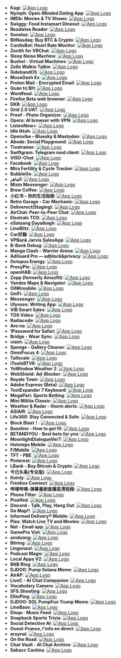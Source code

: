 - **Kagi**: [![App Logo](https://is1-ssl.mzstatic.com/image/thumb/Purple211/v4/1c/15/57/1c155738-b0df-74bc-d837-4315e1afa0fb/AppIcon-0-0-1x_U007epad-0-9-0-85-220.png/200x200bb-80.png)](https://testflight.apple.com/join/s3JNxZZF)
- **Nymph: Open-Minded Dating App**: [![App Logo](https://is1-ssl.mzstatic.com/image/thumb/Purple221/v4/d1/c2/2d/d1c22dbd-643d-afee-baca-20e56e46a9b5/AppIcon-0-0-1x_U007emarketing-0-8-0-85-220.png/200x200bb-80.png)](https://testflight.apple.com/join/nz9GPQoL)
- **IMDb: Movies & TV Shows**: [![App Logo](https://is1-ssl.mzstatic.com/image/thumb/Purple211/v4/4e/b7/09/4eb709cb-e756-42f6-f723-8416a574aae8/AppIcon-0-0-1x_U007emarketing-0-7-0-85-220.png/200x200bb-80.png)](https://testflight.apple.com/join/Y9yo0X5t)
- **Swiggy: Food Instamart Dineout**: [![App Logo](https://is1-ssl.mzstatic.com/image/thumb/Purple221/v4/fb/7a/ac/fb7aacaf-2e9f-cad6-be8e-f7f9e7f434c7/AppIcon_testflight-0-0-1x_U007epad-0-1-0-85-220.png/200x200bb-80.png)](https://testflight.apple.com/join/IERuiSEL)
- **Readwise Reader**: [![App Logo](https://is1-ssl.mzstatic.com/image/thumb/Purple221/v4/84/f7/2c/84f72c46-3fd9-f3fd-48de-ca6b9214b38c/AppIcon-0-0-1x_U007epad-0-1-85-220.png/200x200bb-80.png)](https://testflight.apple.com/join/NSeQo22d)
- **Sonolus**: [![App Logo](https://is1-ssl.mzstatic.com/image/thumb/Purple211/v4/49/c2/ef/49c2ef88-c420-aa95-52f3-becec8ebae92/AppIcon-1x_U007emarketing-0-8-0-85-220-0.png/200x200bb-80.png)](https://testflight.apple.com/join/mdFtAf92)
- **BitNasdaq: Buy BTC & Crypto**: [![App Logo](https://is1-ssl.mzstatic.com/image/thumb/Purple211/v4/1d/67/f5/1d67f5b5-09eb-9238-b795-8fa435e34f72/AppIcon-1x_U007emarketing-0-7-0-85-220-0.png/200x200bb-80.png)](https://testflight.apple.com/join/wr82YLnR)
- **CardioBot: Heart Rate Monitor**: [![App Logo](https://is1-ssl.mzstatic.com/image/thumb/Purple211/v4/8f/84/4b/8f844b11-5ea6-3a6b-e6fb-de3ccf0cf8eb/AppIcon-0-0-1x_U007epad-0-1-85-220.png/200x200bb-80.png)](https://testflight.apple.com/join/H82FVVt6)
- **Zenith for VRChat**: [![App Logo](https://is1-ssl.mzstatic.com/image/thumb/Purple221/v4/e2/0f/28/e20f28b3-a6a2-d075-bdbe-f891a2ccff95/AppIcon-1x_U007emarketing-0-8-0-85-220-0.png/200x200bb-80.png)](https://testflight.apple.com/join/iDVIKnVL)
- **Sleep Noise Machine**: [![App Logo](https://is1-ssl.mzstatic.com/image/thumb/Purple211/v4/81/9e/09/819e09ba-0a0e-2041-dd96-5e923a8584b8/AppIcon-0-0-1x_U007emarketing-0-8-0-0-85-220.png/200x200bb-80.png)](https://testflight.apple.com/join/zcQKXHmv)
- **Bushel - Virtual Machines**: [![App Logo](https://is1-ssl.mzstatic.com/image/thumb/Purple221/v4/d1/3c/bc/d13cbcaf-9136-9dfd-12a3-f00e65d759e9/AppIcon-0-0-85-220-0-0-5-0-2x.png/200x200bb-80.png)](https://testflight.apple.com/join/AYvMmTWm)
- **Zello Walkie Talkie**: [![App Logo](https://is1-ssl.mzstatic.com/image/thumb/Purple211/v4/51/b9/91/51b991c8-7957-96ac-e48b-054010f3477f/AppIcon-0-0-1x_U007epad-0-11-0-sRGB-85-220.png/200x200bb-80.png)](https://testflight.apple.com/join/2Tux4moG)
- **SidebandOS**: [![App Logo](https://is1-ssl.mzstatic.com/image/thumb/Purple221/v4/8b/af/ae/8bafae99-5759-7565-7765-b36f33f44589/AppIcon-1x_U007epad-0-11-0-85-220-0.png/200x200bb-80.png)](https://testflight.apple.com/join/ftgW9n0Z)
- **MuseDash Ex**: [![App Logo](https://is1-ssl.mzstatic.com/image/thumb/Purple221/v4/de/1f/65/de1f650c-46ac-e133-c2e5-4a1738f3a8b2/AppIcon-0-0-1x_U007emarketing-0-8-0-85-220.png/200x200bb-80.png)](https://testflight.apple.com/join/JLWveaUC)
- **Proton Mail - Encrypted Email**: [![App Logo](https://is1-ssl.mzstatic.com/image/thumb/Purple221/v4/fb/f2/78/fbf278f3-1dae-a583-90d0-77def1b65de2/AppUniversalIcon-0-0-1x_U007epad-0-1-0-85-220.png/200x200bb-80.png)](https://testflight.apple.com/join/8SxXknzD)
- **Quản trị BH**: [![App Logo](https://is1-ssl.mzstatic.com/image/thumb/Purple221/v4/03/5f/90/035f90d8-1b7a-f69f-c2fb-e25685f60ca9/AppIcon-0-0-1x_U007emarketing-0-11-0-85-220.png/200x200bb-80.png)](https://testflight.apple.com/join/rro8WE8D)
- **Wordfeud**: [![App Logo](https://is1-ssl.mzstatic.com/image/thumb/Purple221/v4/d4/48/20/d448209b-c127-e9c0-e9bc-eb4b67082911/AppIcon-0-0-1x_U007emarketing-0-8-0-85-220.png/200x200bb-80.png)](https://testflight.apple.com/join/zxgYsVn4)
- **Firefox Beta web browser**: [![App Logo](https://is1-ssl.mzstatic.com/image/thumb/Purple211/v4/fc/59/2e/fc592ed1-0b81-a515-9078-963c7ff34ae5/AppIcon_Beta-0-0-1x_U007epad-0-1-0-85-220.png/200x200bb-80.png)](https://testflight.apple.com/join/P9bu6AOe)
- **DKB**: [![App Logo](https://is1-ssl.mzstatic.com/image/thumb/Purple221/v4/1f/a5/d8/1fa5d808-182d-9f5c-2822-833a60a3ae11/AppIcon-0-1x_U007emarketing-0-8-0-85-220-0.png/200x200bb-80.png)](https://testflight.apple.com/join/NwCXWAEI)
- **Grid 2.0 UAT**: [![App Logo](https://is1-ssl.mzstatic.com/image/thumb/Purple211/v4/80/f7/4d/80f74d96-931e-abef-ec59-81828fcad6fc/AppIcon-0-0-1x_U007emarketing-0-11-0-85-220.png/200x200bb-80.png)](https://testflight.apple.com/join/Dv2pvGuI)
- **Proof - Photo Organizer**: [![App Logo](https://is1-ssl.mzstatic.com/image/thumb/Purple221/v4/bb/ea/c2/bbeac21c-08a2-11b7-1609-f37254036547/AppIcon-0-1x_U007ephone-0-0-0-1-0-85-220-0.png/200x200bb-80.png)](https://testflight.apple.com/join/66h8HPQ5)
- **Opera: AI browser with VPN**: [![App Logo](https://is1-ssl.mzstatic.com/image/thumb/Purple221/v4/49/51/14/49511404-85f5-fdc0-d73a-96b85d81167b/AppIcon-0-0-1x_U007emarketing-0-11-0-85-220.png/200x200bb-80.png)](https://testflight.apple.com/join/ASrCFVHB)
- **ListenNow+**: [![App Logo](https://is1-ssl.mzstatic.com/image/thumb/Purple211/v4/1b/9b/1a/1b9b1ab0-8cb1-2b7c-3990-e9e82f34eeac/AppIcon-0-0-1x_U007epad-0-0-0-1-0-85-220.png/200x200bb-80.png)](https://testflight.apple.com/join/1Zl3Z4GG)
- **Idle Iktah**: [![App Logo](https://is1-ssl.mzstatic.com/image/thumb/Purple211/v4/a1/6d/97/a16d97ec-75ce-ef44-45d7-8a2480647dd9/AppIcon-0-0-1x_U007emarketing-0-8-0-0-85-220.png/200x200bb-80.png)](https://testflight.apple.com/join/Xpg1aGvf)
- **Openvibe – Bluesky & Mastodon**: [![App Logo](https://is1-ssl.mzstatic.com/image/thumb/Purple221/v4/33/7b/c5/337bc533-5c47-ed94-580d-62e7ebddad0e/AppIcon-0-0-1x_U007emarketing-0-11-0-85-220.png/200x200bb-80.png)](https://testflight.apple.com/join/WVoBPXE6)
- **Abode: Social Playground**: [![App Logo](https://is1-ssl.mzstatic.com/image/thumb/Purple221/v4/35/e1/4e/35e14ec0-6c21-c72e-69ae-910b2101ad03/AppIcon-0-0-1x_U007ephone-0-1-0-sRGB-85-220.jpeg/200x200bb-80.png)](https://testflight.apple.com/join/9Arozgr9)
- **Tivatrainer**: [![App Logo](https://is1-ssl.mzstatic.com/image/thumb/Purple211/v4/b9/51/79/b951796c-0b33-5002-f12b-2c23decd4e15/AppIcon-0-0-1x_U007emarketing-0-11-0-85-220.png/200x200bb-80.png)](https://testflight.apple.com/join/qkTTNyGj)
- **Swiftgram: Telegram mod client**: [![App Logo](https://is1-ssl.mzstatic.com/image/thumb/Purple221/v4/8f/a2/a8/8fa2a8b1-1bc1-3c86-b448-1a4abebb9ddc/AppIconLLC-0-0-1x_U007epad-0-1-0-0-85-220.png/200x200bb-80.png)](https://testflight.apple.com/join/3TUwXHbH)
- **VISO-Chat**: [![App Logo](https://is1-ssl.mzstatic.com/image/thumb/Purple211/v4/5a/5d/cd/5a5dcd32-eb4e-cd75-a6ed-613958928f31/AppIcon-0-0-1x_U007emarketing-0-5-0-0-85-220.png/200x200bb-80.png)](https://testflight.apple.com/join/hdEIdOe8)
- **Facebook**: [![App Logo](https://is1-ssl.mzstatic.com/image/thumb/Purple211/v4/81/17/7c/81177c7b-1d9a-14c6-ae41-552070f0a1ac/Icon-Production-0-0-1x_U007epad-0-1-0-85-220.png/200x200bb-80.png)](https://testflight.apple.com/join/C1a3MRG4)
- **Mira Fertility & Cycle Tracker**: [![App Logo](https://is1-ssl.mzstatic.com/image/thumb/Purple221/v4/88/f6/a6/88f6a674-5656-e79d-4748-20b32b98b0b1/AppIcon-0-0-1x_U007emarketing-0-8-0-85-220.png/200x200bb-80.png)](https://testflight.apple.com/join/jVUPS68D)
- **BubbleGo**: [![App Logo](https://is1-ssl.mzstatic.com/image/thumb/Purple211/v4/7d/bf/a8/7dbfa8c9-8b13-401a-8947-3155b84bfff5/AppIcon-0-0-1x_U007ephone-0-1-85-220.png/200x200bb-80.png)](https://testflight.apple.com/join/uXuOrE3v)
- **الماهر**: [![App Logo](https://is1-ssl.mzstatic.com/image/thumb/Purple221/v4/0e/63/43/0e634382-cc13-0da8-6f0e-40b43e092e58/AppIcon-0-0-1x_U007emarketing-0-11-0-85-220.png/200x200bb-80.png)](https://testflight.apple.com/join/ZkmKJQl6)
- **Mixin Messenger**: [![App Logo](https://is1-ssl.mzstatic.com/image/thumb/Purple211/v4/55/19/c8/5519c85f-b94e-8fa5-b236-5ac5d69bcc20/AppIcon-0-0-1x_U007emarketing-0-8-0-sRGB-85-220.png/200x200bb-80.png)](https://testflight.apple.com/join/G36egM0k)
- **Brew Coffee**: [![App Logo](https://is1-ssl.mzstatic.com/image/thumb/Purple211/v4/45/6d/ee/456dee34-bd8f-5847-f507-f0f796928e59/AppIcon-0-0-1x_U007emarketing-0-8-0-sRGB-85-220.png/200x200bb-80.png)](https://testflight.apple.com/join/yo3qrfji)
- **小红书 – 你的生活指南**: [![App Logo](https://is1-ssl.mzstatic.com/image/thumb/Purple211/v4/c2/df/0e/c2df0e01-c05d-0ec7-135c-e51815e128db/AppIcon-0-0-1x_U007emarketing-0-8-0-0-85-220.png/200x200bb-80.png)](https://testflight.apple.com/join/XkGKTA71)
- **Retro Garage - Car Mechanic**: [![App Logo](https://is1-ssl.mzstatic.com/image/thumb/Purple221/v4/79/d2/ea/79d2eafa-fc96-bffa-0f86-d153f675b490/AppIcon-1x_U007emarketing-0-8-0-85-220-0.png/200x200bb-80.png)](https://testflight.apple.com/join/f3tg6O80)
- **Deliverect(Staging)**: [![App Logo](https://is1-ssl.mzstatic.com/image/thumb/Purple221/v4/57/7f/0b/577f0b37-2305-39e7-174f-d8bdad9c7f1b/AppIcon-Staging-0-0-1x_U007emarketing-0-10-0-85-220.png/200x200bb-80.png)](https://testflight.apple.com/join/4dCmSumR)
- **AirChat: Peer-to-Peer Chat**: [![App Logo](https://is1-ssl.mzstatic.com/image/thumb/Purple211/v4/b5/3a/4f/b53a4f6e-2ff2-5d5b-8d34-b79322b4c9e5/AppIcon-0-1x_U007epad-0-1-85-220-0.png/200x200bb-80.png)](https://testflight.apple.com/join/HNkeNvtV)
- **Elestrals TCG**: [![App Logo](https://is1-ssl.mzstatic.com/image/thumb/Purple211/v4/f4/05/dc/f405dcb3-219e-bdfa-6ba2-360c8917e3bd/AppIcon-0-0-1x_U007emarketing-0-0-0-7-0-0-sRGB-0-0-0-GLES2_U002c0-512MB-85-220-0-0.png/200x200bb-80.png)](https://testflight.apple.com/join/c3eNuA4G)
- **eSatsang Dayalbagh**: [![App Logo](https://is1-ssl.mzstatic.com/image/thumb/Purple211/v4/a5/d5/2a/a5d52a8a-53c5-5a48-921a-ea52121eb442/AppIcon-0-0-1x_U007emarketing-0-11-0-0-85-220.png/200x200bb-80.png)](https://testflight.apple.com/join/RlryJv2c)
- **LineBlitz**: [![App Logo](https://is1-ssl.mzstatic.com/image/thumb/Purple221/v4/4a/22/ae/4a22ae77-d274-823d-663b-42290fa52a7f/AppIcon-0-0-1x_U007epad-0-1-0-85-220.png/200x200bb-80.png)](https://testflight.apple.com/join/bGpSAP8a)
- **Car好錄**: [![App Logo](https://is1-ssl.mzstatic.com/image/thumb/Purple221/v4/66/23/e9/6623e9c4-6c5d-9621-fc15-8f46c45a6b52/AppIcon-0-0-1x_U007emarketing-0-8-0-85-220.png/200x200bb-80.png)](https://testflight.apple.com/join/vjFXiaw0)
- **VPBank Jarvis SalesApp**: [![App Logo](https://is1-ssl.mzstatic.com/image/thumb/Purple211/v4/9d/cb/b2/9dcbb2a2-ba59-e79d-c601-497fe2ef4c37/AppIcon-1x_U007emarketing-0-8-0-85-220-0.png/200x200bb-80.png)](https://testflight.apple.com/join/nlZsButl)
- **B-Bank Debug**: [![App Logo](https://is1-ssl.mzstatic.com/image/thumb/Purple221/v4/8a/5c/10/8a5c102a-0fbc-b89b-9773-f347be74f535/AppIcon-Debug-0-0-1x_U007ephone-0-11-0-85-220.png/200x200bb-80.png)](https://testflight.apple.com/join/lnzqqwbU)
- **Manga Clash - Warrior Arena**: [![App Logo](https://is1-ssl.mzstatic.com/image/thumb/Purple211/v4/39/9b/72/399b7231-4051-4f54-46bf-8c5c0b00741d/AppIcon-0-0-1x_U007emarketing-0-7-0-85-220.png/200x200bb-80.png)](https://testflight.apple.com/join/htIpxyDx)
- **AdGuard Pro — adblock&privacy**: [![App Logo](https://is1-ssl.mzstatic.com/image/thumb/Purple221/v4/73/27/39/73273998-e9eb-9f7e-3557-1f6b896342c2/ProAppIcon-0-0-1x_U007epad-0-11-0-sRGB-85-220.png/200x200bb-80.png)](https://testflight.apple.com/join/Eita1W29)
- **Octopus Energy**: [![App Logo](https://is1-ssl.mzstatic.com/image/thumb/Purple211/v4/49/6b/74/496b74f8-9b99-8003-722e-54be2e824e4a/AppIcon-0-0-1x_U007epad-0-1-0-85-220.png/200x200bb-80.png)](https://testflight.apple.com/join/c9II11da)
- **ProxyPin**: [![App Logo](https://is1-ssl.mzstatic.com/image/thumb/Purple221/v4/a0/29/ef/a029ef85-6af5-cd76-624f-60b6adb162af/AppIcon-0-0-1x_U007emarketing-0-8-0-0-85-220.png/200x200bb-80.png)](https://testflight.apple.com/join/gURGH6B4)
- **openHAB**: [![App Logo](https://is1-ssl.mzstatic.com/image/thumb/Purple211/v4/76/47/54/764754fb-d6e4-a295-9144-b89395eb466b/AppIcon-0-0-1x_U007epad-0-1-85-220.png/200x200bb-80.png)](https://testflight.apple.com/join/0uFYONeF)
- **Zepp (formerly Amazfit)**: [![App Logo](https://is1-ssl.mzstatic.com/image/thumb/Purple211/v4/cb/19/26/cb1926d6-856c-51db-a189-f800782ff723/AppIcon-0-0-1x_U007ephone-0-1-0-85-220.png/200x200bb-80.png)](https://testflight.apple.com/join/fQdHOReJ)
- **Yandex Maps & Navigator**: [![App Logo](https://is1-ssl.mzstatic.com/image/thumb/Purple221/v4/1a/bc/73/1abc7301-de77-9ef9-57c2-eff00d00b80e/AppIcon-0-1x_U007epad-0-1-85-220-0.png/200x200bb-80.png)](https://testflight.apple.com/join/dY6x2Y1Z)
- **OiNKmobile**: [![App Logo](https://is1-ssl.mzstatic.com/image/thumb/Purple221/v4/f2/50/b2/f250b2aa-9504-87f5-f4a5-a79608ac0d74/AppIcon-0-0-1x_U007emarketing-0-10-0-85-220.png/200x200bb-80.png)](https://testflight.apple.com/join/HLH37H8q)
- **UniFi**: [![App Logo](https://is1-ssl.mzstatic.com/image/thumb/Purple211/v4/1c/95/ae/1c95ae63-f592-9f37-b7d9-65baf0ea6319/AppIcon-0-0-1x_U007epad-0-1-0-85-220.png/200x200bb-80.png)](https://testflight.apple.com/join/Pkd9a658)
- **Messenger**: [![App Logo](https://is1-ssl.mzstatic.com/image/thumb/Purple221/v4/3a/79/36/3a793635-0893-e406-e806-2ce6d5e20727/AppIcon-0-0-1x_U007epad-0-1-0-sRGB-85-220.png/200x200bb-80.png)](https://testflight.apple.com/join/njVWbUm0)
- **Ulysses: Writing App**: [![App Logo](https://is1-ssl.mzstatic.com/image/thumb/Purple211/v4/5c/7f/34/5c7f34ee-96c2-79a2-f4c4-5b536db14574/Ulysses-Release-0-0-1x_U007epad-0-0-0-1-0-0-P3-85-220.png/200x200bb-80.png)](https://testflight.apple.com/join/r7ehG0dQ)
- **VIB Smart Sales**: [![App Logo](https://is1-ssl.mzstatic.com/image/thumb/Purple211/v4/f1/13/d0/f113d00a-1479-b27c-43ba-95315a7db6a6/AppIcon-0-0-1x_U007emarketing-0-8-0-85-220.png/200x200bb-80.png)](https://testflight.apple.com/join/Tx2oXWfX)
- **TDS Video**: [![App Logo](https://is1-ssl.mzstatic.com/image/thumb/Purple211/v4/f4/52/3e/f4523eba-e056-bf9c-7c89-69444a2bb0cf/AppIcon-0-0-1x_U007ephone-0-1-85-220.png/200x200bb-80.png)](https://testflight.apple.com/join/1Z9HQgNw)
- **Radiacode**: [![App Logo](https://is1-ssl.mzstatic.com/image/thumb/Purple221/v4/44/1f/f6/441ff6b7-589b-a564-2778-53bbddccfa4d/AppIcon-0-0-1x_U007epad-0-1-0-85-220.png/200x200bb-80.png)](https://testflight.apple.com/join/8hSPtm4Z)
- **Are:na**: [![App Logo](https://is1-ssl.mzstatic.com/image/thumb/Purple221/v4/ef/76/3f/ef763ff6-1b8c-10cd-2a61-736005034b08/AppIcon-0-0-1x_U007ephone-0-1-85-220.png/200x200bb-80.png)](https://testflight.apple.com/join/pn2mkLJ0)
- **1Password for Safari**: [![App Logo](https://is1-ssl.mzstatic.com/image/thumb/Purple221/v4/0e/6c/4d/0e6c4d7e-dbe0-b2db-334a-46d9f55b4b1f/AppIcon-0-0-85-220-0-5-0-2x.png/200x200bb-80.png)](https://testflight.apple.com/join/wdCBan7N)
- **Bridge - Wear Sync**: [![App Logo](https://is1-ssl.mzstatic.com/image/thumb/Purple211/v4/84/b5/5f/84b55f8c-12f4-3641-2d7f-ce9380c15156/AppIcon-0-0-1x_U007emarketing-0-8-0-85-220.png/200x200bb-80.png)](https://testflight.apple.com/join/1X3wxTT9)
- **viaim**: [![App Logo](https://is1-ssl.mzstatic.com/image/thumb/Purple211/v4/db/bc/8f/dbbc8f3b-9e82-e6ff-cc20-3e7caf4bcf89/AppIcon-0-0-1x_U007emarketing-0-8-0-85-220.png/200x200bb-80.png)](https://testflight.apple.com/join/hlO9DpDK)
- **Sponge - Gallery Cleaner**: [![App Logo](https://is1-ssl.mzstatic.com/image/thumb/Purple221/v4/8e/1e/87/8e1e8765-2091-fb64-ac29-81832aa3e490/AppIcon-0-0-1x_U007epad-0-1-0-85-220.jpeg/200x200bb-80.png)](https://testflight.apple.com/join/U3Ycm6mK)
- **OmniFocus 4**: [![App Logo](https://is1-ssl.mzstatic.com/image/thumb/Purple221/v4/67/10/8d/67108dc3-56b5-be36-36b8-ab2dde6043ad/AppIcon-0-0-1x_U007epad-0-0-0-1-0-0-85-220.png/200x200bb-80.png)](https://testflight.apple.com/join/TKbgc273)
- **Tailscale**: [![App Logo](https://is1-ssl.mzstatic.com/image/thumb/Purple211/v4/d3/f8/aa/d3f8aaf6-c10d-efd6-605a-4dad0ea97153/AppIcon-0-0-1x_U007epad-0-0-0-1-0-85-220.png/200x200bb-80.png)](https://testflight.apple.com/join/tLcYLZJV)
- **iToolsBTV6**: [![App Logo](https://is1-ssl.mzstatic.com/image/thumb/Purple211/v4/59/12/9a/59129afe-d9cb-b9b0-0ecf-58e4727c8c55/AppIcon-0-0-1x_U007emarketing-0-8-0-0-85-220.png/200x200bb-80.png)](https://testflight.apple.com/join/Rn3qTM3w)
- **YoWindow Weather 2**: [![App Logo](https://is1-ssl.mzstatic.com/image/thumb/Purple221/v4/3d/87/0f/3d870f6f-c119-cc60-ac5a-652a7bca992a/AppIcon-0-0-1x_U007emarketing-0-8-0-85-220.png/200x200bb-80.png)](https://testflight.apple.com/join/pFytRDso)
- **WebShield: Ad-Blocker**: [![App Logo](https://is1-ssl.mzstatic.com/image/thumb/Purple221/v4/51/3b/8d/513b8d09-19a2-7769-6b72-218ff49155ac/AppIcon-0-0-1x_U007epad-0-1-85-220.png/200x200bb-80.png)](https://testflight.apple.com/join/1t5HfEGS)
- **Royale Town**: [![App Logo](https://is1-ssl.mzstatic.com/image/thumb/Purple211/v4/0b/e0/05/0be00586-aca8-8e6f-d2e1-d7f212786780/AppIcon-0-0-1x_U007emarketing-0-7-0-0-85-220.png/200x200bb-80.png)](https://testflight.apple.com/join/d7TDODwA)
- **Adobe Express (Beta)**: [![App Logo](https://is1-ssl.mzstatic.com/image/thumb/Purple221/v4/88/65/ce/8865ce61-251c-f1f2-7abb-8ec9fab83b11/AppIconBeta-0-0-1x_U007emarketing-0-8-0-0-85-220-0.png/200x200bb-80.png)](https://testflight.apple.com/join/Wg1vcZsH)
- **TextExpander 7 Keyboard**: [![App Logo](https://is1-ssl.mzstatic.com/image/thumb/Purple211/v4/86/98/4c/86984c0b-4ec2-0765-6965-9ee3f4dd68e5/AppIcon-0-1x_U007emarketing-0-5-85-220-0.png/200x200bb-80.png)](https://testflight.apple.com/join/vKrjNFUr)
- **MegaPari: Sports Betting**: [![App Logo](https://is1-ssl.mzstatic.com/image/thumb/Purple221/v4/2e/5a/ed/2e5aed82-ce88-ef50-e5c2-cd53d8e8e8e2/AppIcon-0-0-1x_U007epad-0-1-0-85-220.png/200x200bb-80.png)](https://testflight.apple.com/join/QD66pksn)
- **Mini Militia Classic**: [![App Logo](https://is1-ssl.mzstatic.com/image/thumb/Purple221/v4/05/d4/44/05d444f5-b2b0-b0d7-ba2b-7748fc01f034/AppIcon-0-0-1x_U007emarketing-0-11-0-85-220.png/200x200bb-80.png)](https://testflight.apple.com/join/2aVcGxxZ)
- **Weather & Radar - Storm alerts**: [![App Logo](https://is1-ssl.mzstatic.com/image/thumb/Purple221/v4/72/3b/56/723b5670-a73b-6a39-0123-db94f6e35ffd/AppIcon-0-0-1x_U007epad-0-1-0-85-220.png/200x200bb-80.png)](https://testflight.apple.com/join/siqFNUje)
- **ASIAIR**: [![App Logo](https://is1-ssl.mzstatic.com/image/thumb/Purple211/v4/3c/3f/b2/3c3fb2a5-a141-b308-6bb4-9ef6e92778bc/AppIcon-0-0-1x_U007emarketing-0-8-0-0-sRGB-85-220.png/200x200bb-80.png)](https://testflight.apple.com/join/6uEyoSl3)
- **Life360: Stay Connected & Safe**: [![App Logo](https://is1-ssl.mzstatic.com/image/thumb/Purple221/v4/4e/37/97/4e3797a3-3653-b28d-979a-e7498da56e90/AppIcon-0-0-1x_U007ephone-0-1-0-0-85-220.png/200x200bb-80.png)](https://testflight.apple.com/join/syX6IOJF)
- **Block Blast！**: [![App Logo](https://is1-ssl.mzstatic.com/image/thumb/Purple221/v4/e9/39/1d/e9391df9-a5e1-9d47-7c29-de468f74e712/AppIcon-0-0-1x_U007emarketing-0-11-0-0-sRGB-85-220.png/200x200bb-80.png)](https://testflight.apple.com/join/W8aGAsi5)
- **Baseline - How to get fit**: [![App Logo](https://is1-ssl.mzstatic.com/image/thumb/Purple211/v4/6f/43/11/6f431141-4427-8480-7e65-848bfb8a475f/AppIcon-0-0-1x_U007emarketing-0-8-0-85-220.png/200x200bb-80.png)](https://testflight.apple.com/join/3XpiHAwS)
- **BETANDYOU - Best bets for you**: [![App Logo](https://is1-ssl.mzstatic.com/image/thumb/Purple211/v4/ec/d0/9a/ecd09ac9-b48d-23da-f86c-332128e4f4e7/AppIcon-0-0-1x_U007epad-0-1-0-85-220.png/200x200bb-80.png)](https://testflight.apple.com/join/x6aMHlck)
- **MoonlightDialogueVer7**: [![App Logo](https://is1-ssl.mzstatic.com/image/thumb/Purple221/v4/db/30/b9/db30b9bf-a2ff-9a41-095e-e1f93b29c1b2/AppIcon-0-0-1x_U007emarketing-0-8-0-85-220.png/200x200bb-80.png)](https://testflight.apple.com/join/GsDtgHUy)
- **Hotsteps Mobile**: [![App Logo](https://is1-ssl.mzstatic.com/image/thumb/Purple221/v4/34/16/eb/3416ebd3-2fdb-b90d-2c02-ce91c041b5ed/AppIcon-1x_U007emarketing-0-8-0-85-220-0.png/200x200bb-80.png)](https://testflight.apple.com/join/akaRQXok)
- **F/Mobile**: [![App Logo](https://is1-ssl.mzstatic.com/image/thumb/Purple211/v4/81/29/89/8129890c-c706-ef1f-6e66-4a2bc8440da0/AppIcon-0-0-1x_U007emarketing-0-8-0-85-220.png/200x200bb-80.png)](https://testflight.apple.com/join/SOOpPlZ5)
- **TFT - PBE**: [![App Logo](https://is1-ssl.mzstatic.com/image/thumb/Purple211/v4/8e/31/b5/8e31b5d5-41a9-04ca-e939-22db7bdfdd74/AppIcon-0-0-1x_U007epad-0-1-85-220.png/200x200bb-80.png)](https://testflight.apple.com/join/q79npPHz)
- **Pinterest**: [![App Logo](https://is1-ssl.mzstatic.com/image/thumb/Purple221/v4/1c/0f/be/1c0fbe91-25bb-4128-bdb4-f92344db54b6/AppIcon-0-0-1x_U007epad-0-1-0-0-0-85-220.png/200x200bb-80.png)](https://testflight.apple.com/join/ffIBkq35)
- **LBank - Buy Bitcoin & Crypto**: [![App Logo](https://is1-ssl.mzstatic.com/image/thumb/Purple211/v4/5b/a0/df/5ba0df60-f853-1d8a-80bb-7ef3f52d56bd/AppIcon-0-0-1x_U007ephone-0-11-0-85-220.png/200x200bb-80.png)](https://testflight.apple.com/join/4zhLLbDX)
- **今日头条(专业版)**: [![App Logo](https://is1-ssl.mzstatic.com/image/thumb/Purple221/v4/17/b9/bd/17b9bdf8-d000-d2da-ad20-b1570595ef94/AppIcon-Social-0-0-1x_U007emarketing-0-7-0-0-sRGB-85-220.png/200x200bb-80.png)](https://testflight.apple.com/join/5BFH9MZR)
- **Koinly**: [![App Logo](https://is1-ssl.mzstatic.com/image/thumb/Purple221/v4/1b/90/d0/1b90d02e-6044-7f0a-9284-5c76342099a0/AppIcon-0-0-1x_U007epad-0-1-85-220.png/200x200bb-80.png)](https://testflight.apple.com/join/MO3gDk9G)
- **Freebox Connect**: [![App Logo](https://is1-ssl.mzstatic.com/image/thumb/Purple211/v4/15/85/9d/15859d4b-5032-4e8b-7e76-dbf663b9fb1b/AppIcon-0-0-1x_U007emarketing-0-8-0-P3-85-220.png/200x200bb-80.png)](https://testflight.apple.com/join/bxifCoxH)
- **哔哩哔哩-弹幕番剧直播高清视频**: [![App Logo](https://is1-ssl.mzstatic.com/image/thumb/Purple211/v4/9d/59/cc/9d59cc21-52ff-ff7c-6348-af9d5039eadb/AppIcon-testflight-0-0-1x_U007epad-0-1-0-85-220.png/200x200bb-80.png)](https://testflight.apple.com/join/K4pM1kHu)
- **Phone Filter**: [![App Logo](https://is1-ssl.mzstatic.com/image/thumb/Purple221/v4/ee/d3/d7/eed3d727-9d89-ed1f-8fec-6baf2b53891e/AppIcon-0-0-1x_U007ephone-0-1-0-85-220.png/200x200bb-80.png)](https://testflight.apple.com/join/HxPR2V9b)
- **Pixelfed**: [![App Logo](https://is1-ssl.mzstatic.com/image/thumb/Purple221/v4/40/3d/c2/403dc27d-0faa-244f-220a-96f9435dfcd6/AppIcon-0-0-1x_U007epad-0-1-85-220.png/200x200bb-80.png)](https://testflight.apple.com/join/dNcLnb1n)
- **Discord - Talk, Play, Hang Out**: [![App Logo](https://is1-ssl.mzstatic.com/image/thumb/Purple221/v4/ba/c1/8f/bac18f95-623d-e5d9-b8ca-8e108a0a73aa/AppIcon-0-0-1x_U007epad-0-1-0-85-220.png/200x200bb-80.png)](https://testflight.apple.com/join/gdE4pRzI)
- **Go Map!!**: [![App Logo](https://is1-ssl.mzstatic.com/image/thumb/Purple221/v4/c8/b2/1c/c8b21cda-a603-abf4-0108-6bce43c14426/AppIcon-0-0-1x_U007epad-0-1-0-0-85-220.png/200x200bb-80.png)](https://testflight.apple.com/join/T96F9wYq)
- **Informed Delivery® Mobile**: [![App Logo](https://is1-ssl.mzstatic.com/image/thumb/Purple211/v4/ad/ac/d0/adacd0bc-215e-8b0c-19db-ed5d1cb0e868/AppIcon-0-0-1x_U007ephone-0-1-0-85-220.png/200x200bb-80.png)](https://testflight.apple.com/join/8wJxMr46)
- **Plex: Watch Live TV and Movies**: [![App Logo](https://is1-ssl.mzstatic.com/image/thumb/Purple211/v4/7f/00/d8/7f00d828-ddde-5140-5c06-a17fe9eab835/AppIcon-0-0-1x_U007emarketing-0-8-0-85-220.png/200x200bb-80.png)](https://testflight.apple.com/join/MY6JTzix)
- **Net - Email app**: [![App Logo](https://is1-ssl.mzstatic.com/image/thumb/Purple211/v4/9b/d7/7b/9bd77bdd-b22f-cf57-9a6d-aafc0b1bf80d/AppIcon-0-0-1x_U007ephone-0-1-85-220.png/200x200bb-80.png)](https://testflight.apple.com/join/HtVKxUYB)
- **GamePro Viet**: [![App Logo](https://is1-ssl.mzstatic.com/image/thumb/Purple211/v4/13/e1/95/13e19583-2816-e0ec-8d18-6ee1a6621027/AppIcon-0-0-1x_U007emarketing-0-11-0-85-220.png/200x200bb-80.png)](https://testflight.apple.com/join/P5a4cyPv)
- **amduong**: [![App Logo](https://is1-ssl.mzstatic.com/image/thumb/Purple221/v4/09/0c/a4/090ca4c3-76ed-c823-2e48-f8dadcecde9f/AppIcon-0-0-1x_U007emarketing-0-10-0-85-220.png/200x200bb-80.png)](https://testflight.apple.com/join/xXwsXyDu)
- **Bitring**: [![App Logo](https://is1-ssl.mzstatic.com/image/thumb/Purple221/v4/e9/0d/0c/e90d0c61-fd69-90f7-2e53-c885dfdf070a/AppIcon-0-0-1x_U007emarketing-0-6-0-0-sRGB-85-220.png/200x200bb-80.png)](https://testflight.apple.com/join/QwEYa3Nw)
- **Lingonaut**: [![App Logo](https://is1-ssl.mzstatic.com/image/thumb/Purple211/v4/49/4c/71/494c71f3-a479-9e50-88b6-fe0675e1b62e/AppIcon-0-0-1x_U007epad-0-1-85-220.png/200x200bb-80.png)](https://testflight.apple.com/join/8fsKkYvC)
- **Podcast Magic**: [![App Logo](https://is1-ssl.mzstatic.com/image/thumb/Purple211/v4/42/7b/fa/427bfa18-0510-f4d5-459c-cf4a120e0e6d/AppIcon-0-0-1x_U007epad-0-1-85-220.png/200x200bb-80.png)](https://testflight.apple.com/join/WU826qFS)
- **Local Apps V2**: [![App Logo](https://is1-ssl.mzstatic.com/image/thumb/Purple211/v4/db/05/3e/db053e01-0aa6-960a-b7df-359eba6effad/AppIcon-0-0-1x_U007emarketing-0-0-0-7-0-0-sRGB-0-0-0-GLES2_U002c0-512MB-85-220-0-0.png/200x200bb-80.png)](https://testflight.apple.com/join/xH2efrjc)
- **BNB Ring**: [![App Logo](https://is1-ssl.mzstatic.com/image/thumb/Purple221/v4/e9/0d/0c/e90d0c61-fd69-90f7-2e53-c885dfdf070a/AppIcon-0-0-1x_U007emarketing-0-6-0-0-sRGB-85-220.png/200x200bb-80.png)](https://testflight.apple.com/join/QwEYa3Nw)
- **DJDOG: Pump Solana Meme**: [![App Logo](https://is1-ssl.mzstatic.com/image/thumb/Purple211/v4/46/e9/86/46e986eb-3bd5-3256-fab4-9d18553c6875/AppIcon-0-0-1x_U007ephone-0-11-0-85-220.png/200x200bb-80.png)](https://testflight.apple.com/join/gBz59bPn)
- **AirAP**: [![App Logo](https://is1-ssl.mzstatic.com/image/thumb/Purple221/v4/24/f4/e5/24f4e5ff-0933-8421-1537-81f41eeb019a/AppIcon-0-0-1x_U007epad-0-1-85-220.png/200x200bb-80.png)](https://testflight.apple.com/join/8aeqD8Q2)
- **LiveC - AI Chat Companion**: [![App Logo](https://is1-ssl.mzstatic.com/image/thumb/Purple221/v4/58/68/5e/58685ed4-7873-fce9-e647-dd4c45a892cd/AppIcon-0-0-1x_U007epad-0-1-85-220.png/200x200bb-80.png)](https://testflight.apple.com/join/JfUZHPyT)
- **Vocabulary Camera**: [![App Logo](https://is1-ssl.mzstatic.com/image/thumb/Purple211/v4/0f/a0/76/0fa0764b-2b9e-c567-a0b4-300e9c64bc9a/AppIcon-0-0-1x_U007epad-0-1-85-220.png/200x200bb-80.png)](https://testflight.apple.com/join/xUjJrWXM)
- **SFS.Shooting**: [![App Logo](https://is1-ssl.mzstatic.com/image/thumb/Purple211/v4/96/3b/5e/963b5e4a-8eb4-cca7-32b3-94ddaca32583/AppIcon-0-0-1x_U007epad-0-1-85-220.jpeg/200x200bb-80.png)](https://testflight.apple.com/join/RUZbmSyR)
- **ElitePing**: [![App Logo](https://is1-ssl.mzstatic.com/image/thumb/Purple211/v4/61/c3/2c/61c32c51-a1c3-b729-a6d9-b1d27c6696bf/AppIcon-0-0-1x_U007epad-0-1-0-85-220.png/200x200bb-80.png)](https://testflight.apple.com/join/C5fqAaFH)
- **DJDOG: SOL PumpFun Trump Meme**: [![App Logo](https://is1-ssl.mzstatic.com/image/thumb/Purple211/v4/53/8c/39/538c3961-5d7d-ca0e-5edb-ae148dca4708/AppIcon-0-0-1x_U007ephone-0-11-0-85-220.png/200x200bb-80.png)](https://testflight.apple.com/join/gBz59bPn)
- **LineBase**: [![App Logo](https://is1-ssl.mzstatic.com/image/thumb/Purple211/v4/db/6a/72/db6a724a-209a-797c-76f2-d17ca166b017/AppIcon-0-0-1x_U007epad-0-1-0-85-220.png/200x200bb-80.png)](https://testflight.apple.com/join/VaSHhXWP)
- **Disqo · Music Feed**: [![App Logo](https://is1-ssl.mzstatic.com/image/thumb/Purple221/v4/02/30/5e/02305e9c-dba2-145e-aba9-a2942dc959d0/AppIcon-0-0-1x_U007epad-0-1-85-220.png/200x200bb-80.png)](https://testflight.apple.com/join/AUkrKn9R)
- **Snapback Sports Trivia**: [![App Logo](https://is1-ssl.mzstatic.com/image/thumb/Purple211/v4/18/12/d9/1812d99f-44b6-bcbf-c814-ee072c484421/AppIcon-0-0-1x_U007epad-0-1-85-220.png/200x200bb-80.png)](https://testflight.apple.com/join/CMr8eFSx)
- **Social Detective AI**: [![App Logo](https://is1-ssl.mzstatic.com/image/thumb/Purple221/v4/f2/c0/2e/f2c02e93-73fc-4ba2-24af-184d994833d6/AppIcon-1x_U007emarketing-0-7-0-85-220-0.png/200x200bb-80.png)](https://testflight.apple.com/join/grfZJF4t)
- **Ouest-France, l'info en direct**: [![App Logo](https://is1-ssl.mzstatic.com/image/thumb/Purple211/v4/6f/3e/2a/6f3e2a89-2f20-bb75-52cd-d0ceab26aab5/AppIconOF-0-0-1x_U007epad-0-1-0-85-220.png/200x200bb-80.png)](https://testflight.apple.com/join/TUXA44VZ)
- **arsynal**: [![App Logo](https://is1-ssl.mzstatic.com/image/thumb/Purple211/v4/64/8f/26/648f267e-8f2e-c859-8e6d-4eab9ca7357f/AppIcon-0-1x_U007epad-0-1-85-220-0.png/200x200bb-80.png)](https://testflight.apple.com/join/Jnhg4q3W)
- **On the Road**: [![App Logo](https://is1-ssl.mzstatic.com/image/thumb/Purple211/v4/ae/f9/97/aef9975b-0360-ce64-5a06-b666b7699ea3/AppIcon-0-0-1x_U007emarketing-0-8-0-85-220.png/200x200bb-80.png)](https://testflight.apple.com/join/t51JyXTA)
- **Chat Vault - AI Chat Archive**: [![App Logo](https://is1-ssl.mzstatic.com/image/thumb/Purple221/v4/cf/95/e6/cf95e615-7ba1-d9ae-4a29-cb57d9edf983/AppIcon-0-0-1x_U007emarketing-0-11-0-85-220.png/200x200bb-80.png)](https://testflight.apple.com/join/RJx6sP6t)
- **Sabacc Cantina**: [![App Logo](https://is1-ssl.mzstatic.com/image/thumb/Purple211/v4/4d/46/49/4d4649a6-a7c0-30a3-15d6-9812e1cc8fb3/AppIcon-0-0-1x_U007emarketing-0-11-0-85-220.png/200x200bb-80.png)](https://testflight.apple.com/join/MWJaTEGP)